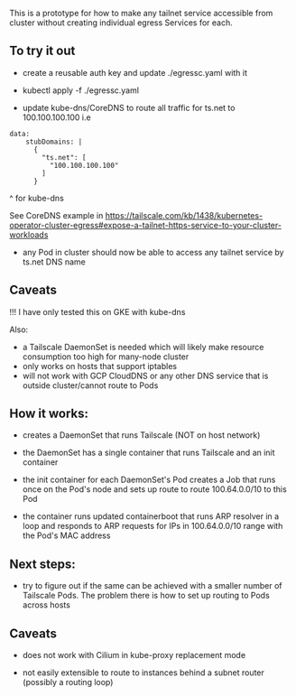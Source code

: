 This is a prototype for how to make any tailnet service accessible from cluster without creating individual egress Services for each.

## To try it out

- create a reusable auth key and update ./egressc.yaml with it

- kubectl apply -f ./egressc.yaml

- update kube-dns/CoreDNS to route all traffic for ts.net to 100.100.100.100 i.e

```
data:
    stubDomains: |
      {
        "ts.net": [
          "100.100.100.100"
        ]
      }
```
^ for kube-dns

See CoreDNS example in https://tailscale.com/kb/1438/kubernetes-operator-cluster-egress#expose-a-tailnet-https-service-to-your-cluster-workloads

- any Pod in cluster should now be able to access any tailnet service by ts.net DNS name

## Caveats

!!! I have only tested this on GKE with kube-dns

Also:

- a Tailscale DaemonSet is needed which will likely make resource consumption too high for many-node cluster 
- only works on hosts that support iptables
- will not work with GCP CloudDNS or any other DNS service that is outside cluster/cannot route to Pods

## How it works:

- creates a DaemonSet that runs Tailscale (NOT on host network)

- the DaemonSet has a single container that runs Tailscale and an init container

- the init container for each DaemonSet's Pod creates a Job that runs once on the Pod's node and sets up route to route 100.64.0.0/10 to this Pod

- the container runs updated containerboot that runs ARP resolver in a loop and responds to ARP requests for IPs in 100.64.0.0/10 range with the Pod's MAC address

## Next steps:

- try to figure out if the same can be achieved with a smaller number of Tailscale Pods. The problem there is how to set up routing to Pods across hosts

## Caveats

- does not work with Cilium in kube-proxy replacement mode

- not easily extensible to route to instances behind a subnet router (possibly a routing loop)
